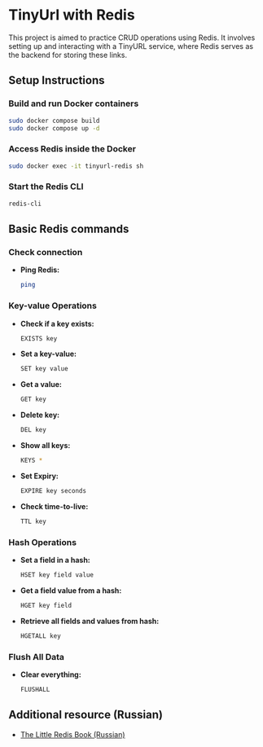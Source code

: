 # TinyUrl with Redis

This project is aimed to practice CRUD operations using Redis. It involves setting up and interacting with a TinyURL service, where Redis serves as the backend for storing these links.

## Setup Instructions

### Build and run Docker containers
```bash
sudo docker compose build
sudo docker compose up -d
```

### Access Redis inside the Docker
```bash
sudo docker exec -it tinyurl-redis sh
```

### Start the Redis CLI
```bash
redis-cli
```

## Basic Redis commands

### Check connection
- **Ping Redis:**
  ```bash
  ping
  ```

### Key-value Operations
- **Check if a key exists:**
  ```bash
  EXISTS key
  ```
- **Set a key-value:**
  ```bash
  SET key value
  ```
- **Get a value:**
  ```bash
  GET key
  ```
- **Delete key:**
  ```bash
  DEL key
  ```
- **Show all keys:**
  ```bash
  KEYS *
  ```
- **Set Expiry:**
  ```bash
  EXPIRE key seconds
  ```
- **Check time-to-live:**
  ```bash
  TTL key
  ```

### Hash Operations
- **Set a field in a hash:**
  ```bash
  HSET key field value
  ```
- **Get a field value from a hash:**
  ```bash
  HGET key field
  ```
- **Retrieve all fields and values from hash:**
  ```bash
  HGETALL key
  ```

### Flush All Data
- **Clear everything:**
  ```bash
  FLUSHALL
  ```

## Additional resource (Russian)
- [The Little Redis Book (Russian)](https://github.com/akandratovich/the-little-redis-book/blob/master/ru/redis-ru.pdf)
